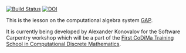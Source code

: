 [![Build Status](https://travis-ci.org/alex-konovalov/gap-lesson.svg?branch=gh-pages)](https://travis-ci.org/alex-konovalov/gap-lesson)
[![DOI](https://zenodo.org/badge/44778145.svg)](https://zenodo.org/badge/latestdoi/44778145)

This is the lesson on the computational algebra system [GAP](http://www.gap-system.org).

It is currently being developed by Alexander Konovalov for the Software Carpentry
workshop which will be a part of the [First CoDiMa Training School in Computational
Discrete Mathematics](http://www.codima.ac.uk/school2015/).
